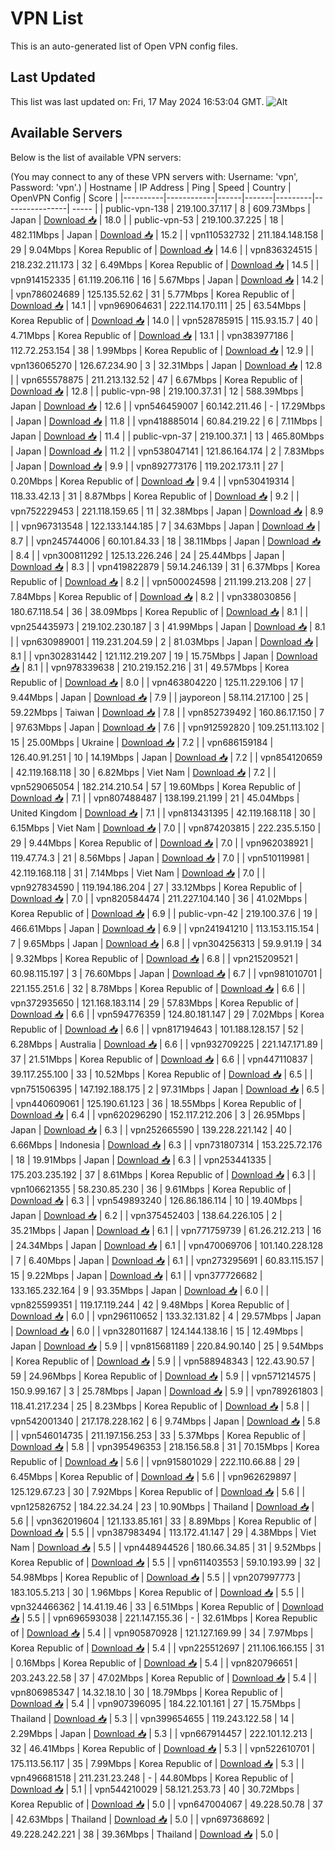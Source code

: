 # VPN List

This is an auto-generated list of Open VPN config files.

## Last Updated

This list was last updated on: Fri, 17 May 2024 16:53:04 GMT.
![Alt](https://repobeats.axiom.co/api/embed/186b98318ef1479477931607c1ad7d823f12451f.svg "Repobeats analytics image")

## Available Servers

Below is the list of available VPN servers:

(You may connect to any of these VPN servers with: Username: 'vpn', Password: 'vpn'.)
| Hostname | IP Address | Ping | Speed | Country | OpenVPN Config | Score |
|----------|------------|------|-------|---------|----------------| ----- |
| public-vpn-138 | 219.100.37.117 | 8 | 609.73Mbps | Japan | [Download 📥](./configs/server_0_JP.ovpn) | 18.0 |
| public-vpn-53 | 219.100.37.225 | 18 | 482.11Mbps | Japan | [Download 📥](./configs/server_1_JP.ovpn) | 15.2 |
| vpn110532732 | 211.184.148.158 | 29 | 9.04Mbps | Korea Republic of | [Download 📥](./configs/server_2_KR.ovpn) | 14.6 |
| vpn836324515 | 218.232.211.173 | 32 | 6.49Mbps | Korea Republic of | [Download 📥](./configs/server_3_KR.ovpn) | 14.5 |
| vpn914152335 | 61.119.206.116 | 16 | 5.67Mbps | Japan | [Download 📥](./configs/server_4_JP.ovpn) | 14.2 |
| vpn786024689 | 125.135.52.62 | 31 | 5.77Mbps | Korea Republic of | [Download 📥](./configs/server_5_KR.ovpn) | 14.1 |
| vpn969064631 | 222.114.170.111 | 25 | 63.54Mbps | Korea Republic of | [Download 📥](./configs/server_6_KR.ovpn) | 14.0 |
| vpn528785915 | 115.93.15.7 | 40 | 4.71Mbps | Korea Republic of | [Download 📥](./configs/server_7_KR.ovpn) | 13.1 |
| vpn383977186 | 112.72.253.154 | 38 | 1.99Mbps | Korea Republic of | [Download 📥](./configs/server_8_KR.ovpn) | 12.9 |
| vpn136065270 | 126.67.234.90 | 3 | 32.31Mbps | Japan | [Download 📥](./configs/server_9_JP.ovpn) | 12.8 |
| vpn655578875 | 211.213.132.52 | 47 | 6.67Mbps | Korea Republic of | [Download 📥](./configs/server_10_KR.ovpn) | 12.8 |
| public-vpn-98 | 219.100.37.31 | 12 | 588.39Mbps | Japan | [Download 📥](./configs/server_11_JP.ovpn) | 12.6 |
| vpn546459007 | 60.142.211.46 | - | 17.29Mbps | Japan | [Download 📥](./configs/server_12_JP.ovpn) | 11.8 |
| vpn418885014 | 60.84.219.22 | 6 | 7.11Mbps | Japan | [Download 📥](./configs/server_13_JP.ovpn) | 11.4 |
| public-vpn-37 | 219.100.37.1 | 13 | 465.80Mbps | Japan | [Download 📥](./configs/server_14_JP.ovpn) | 11.2 |
| vpn538047141 | 121.86.164.174 | 2 | 7.83Mbps | Japan | [Download 📥](./configs/server_15_JP.ovpn) | 9.9 |
| vpn892773176 | 119.202.173.11 | 27 | 0.20Mbps | Korea Republic of | [Download 📥](./configs/server_16_KR.ovpn) | 9.4 |
| vpn530419314 | 118.33.42.13 | 31 | 8.87Mbps | Korea Republic of | [Download 📥](./configs/server_17_KR.ovpn) | 9.2 |
| vpn752229453 | 221.118.159.65 | 11 | 32.38Mbps | Japan | [Download 📥](./configs/server_18_JP.ovpn) | 8.9 |
| vpn967313548 | 122.133.144.185 | 7 | 34.63Mbps | Japan | [Download 📥](./configs/server_19_JP.ovpn) | 8.7 |
| vpn245744006 | 60.101.84.33 | 18 | 38.11Mbps | Japan | [Download 📥](./configs/server_20_JP.ovpn) | 8.4 |
| vpn300811292 | 125.13.226.246 | 24 | 25.44Mbps | Japan | [Download 📥](./configs/server_21_JP.ovpn) | 8.3 |
| vpn419822879 | 59.14.246.139 | 31 | 6.37Mbps | Korea Republic of | [Download 📥](./configs/server_22_KR.ovpn) | 8.2 |
| vpn500024598 | 211.199.213.208 | 27 | 7.84Mbps | Korea Republic of | [Download 📥](./configs/server_23_KR.ovpn) | 8.2 |
| vpn338030856 | 180.67.118.54 | 36 | 38.09Mbps | Korea Republic of | [Download 📥](./configs/server_24_KR.ovpn) | 8.1 |
| vpn254435973 | 219.102.230.187 | 3 | 41.99Mbps | Japan | [Download 📥](./configs/server_25_JP.ovpn) | 8.1 |
| vpn630989001 | 119.231.204.59 | 2 | 81.03Mbps | Japan | [Download 📥](./configs/server_26_JP.ovpn) | 8.1 |
| vpn302831442 | 121.112.219.207 | 19 | 15.75Mbps | Japan | [Download 📥](./configs/server_27_JP.ovpn) | 8.1 |
| vpn978339638 | 210.219.152.216 | 31 | 49.57Mbps | Korea Republic of | [Download 📥](./configs/server_28_KR.ovpn) | 8.0 |
| vpn463804220 | 125.11.229.106 | 17 | 9.44Mbps | Japan | [Download 📥](./configs/server_29_JP.ovpn) | 7.9 |
| jayporeon | 58.114.217.100 | 25 | 59.22Mbps | Taiwan | [Download 📥](./configs/server_30_TW.ovpn) | 7.8 |
| vpn852739492 | 160.86.17.150 | 7 | 97.63Mbps | Japan | [Download 📥](./configs/server_31_JP.ovpn) | 7.6 |
| vpn912592820 | 109.251.113.102 | 15 | 25.00Mbps | Ukraine | [Download 📥](./configs/server_32_UA.ovpn) | 7.2 |
| vpn686159184 | 126.40.91.251 | 10 | 14.19Mbps | Japan | [Download 📥](./configs/server_33_JP.ovpn) | 7.2 |
| vpn854120659 | 42.119.168.118 | 30 | 6.82Mbps | Viet Nam | [Download 📥](./configs/server_34_VN.ovpn) | 7.2 |
| vpn529065054 | 182.214.210.54 | 57 | 19.60Mbps | Korea Republic of | [Download 📥](./configs/server_35_KR.ovpn) | 7.1 |
| vpn807488487 | 138.199.21.199 | 21 | 45.04Mbps | United Kingdom | [Download 📥](./configs/server_36_GB.ovpn) | 7.1 |
| vpn813431395 | 42.119.168.118 | 30 | 6.15Mbps | Viet Nam | [Download 📥](./configs/server_37_VN.ovpn) | 7.0 |
| vpn874203815 | 222.235.5.150 | 29 | 9.44Mbps | Korea Republic of | [Download 📥](./configs/server_38_KR.ovpn) | 7.0 |
| vpn962038921 | 119.47.74.3 | 21 | 8.56Mbps | Japan | [Download 📥](./configs/server_39_JP.ovpn) | 7.0 |
| vpn510119981 | 42.119.168.118 | 31 | 7.14Mbps | Viet Nam | [Download 📥](./configs/server_40_VN.ovpn) | 7.0 |
| vpn927834590 | 119.194.186.204 | 27 | 33.12Mbps | Korea Republic of | [Download 📥](./configs/server_41_KR.ovpn) | 7.0 |
| vpn820584474 | 211.227.104.140 | 36 | 41.02Mbps | Korea Republic of | [Download 📥](./configs/server_42_KR.ovpn) | 6.9 |
| public-vpn-42 | 219.100.37.6 | 19 | 466.61Mbps | Japan | [Download 📥](./configs/server_43_JP.ovpn) | 6.9 |
| vpn241941210 | 113.153.115.154 | 7 | 9.65Mbps | Japan | [Download 📥](./configs/server_44_JP.ovpn) | 6.8 |
| vpn304256313 | 59.9.91.19 | 34 | 9.32Mbps | Korea Republic of | [Download 📥](./configs/server_45_KR.ovpn) | 6.8 |
| vpn215209521 | 60.98.115.197 | 3 | 76.60Mbps | Japan | [Download 📥](./configs/server_46_JP.ovpn) | 6.7 |
| vpn981010701 | 221.155.251.6 | 32 | 8.78Mbps | Korea Republic of | [Download 📥](./configs/server_47_KR.ovpn) | 6.6 |
| vpn372935650 | 121.168.183.114 | 29 | 57.83Mbps | Korea Republic of | [Download 📥](./configs/server_48_KR.ovpn) | 6.6 |
| vpn594776359 | 124.80.181.147 | 29 | 7.02Mbps | Korea Republic of | [Download 📥](./configs/server_49_KR.ovpn) | 6.6 |
| vpn817194643 | 101.188.128.157 | 52 | 6.28Mbps | Australia | [Download 📥](./configs/server_50_AU.ovpn) | 6.6 |
| vpn932709225 | 221.147.171.89 | 37 | 21.51Mbps | Korea Republic of | [Download 📥](./configs/server_51_KR.ovpn) | 6.6 |
| vpn447110837 | 39.117.255.100 | 33 | 10.52Mbps | Korea Republic of | [Download 📥](./configs/server_52_KR.ovpn) | 6.5 |
| vpn751506395 | 147.192.188.175 | 2 | 97.31Mbps | Japan | [Download 📥](./configs/server_53_JP.ovpn) | 6.5 |
| vpn440609061 | 125.190.61.123 | 36 | 18.55Mbps | Korea Republic of | [Download 📥](./configs/server_54_KR.ovpn) | 6.4 |
| vpn620296290 | 152.117.212.206 | 3 | 26.95Mbps | Japan | [Download 📥](./configs/server_55_JP.ovpn) | 6.3 |
| vpn252665590 | 139.228.221.142 | 40 | 6.66Mbps | Indonesia | [Download 📥](./configs/server_56_ID.ovpn) | 6.3 |
| vpn731807314 | 153.225.72.176 | 18 | 19.91Mbps | Japan | [Download 📥](./configs/server_57_JP.ovpn) | 6.3 |
| vpn253441335 | 175.203.235.192 | 37 | 8.61Mbps | Korea Republic of | [Download 📥](./configs/server_58_KR.ovpn) | 6.3 |
| vpn106621355 | 58.230.85.230 | 36 | 9.61Mbps | Korea Republic of | [Download 📥](./configs/server_59_KR.ovpn) | 6.3 |
| vpn549893240 | 126.86.186.114 | 10 | 19.40Mbps | Japan | [Download 📥](./configs/server_60_JP.ovpn) | 6.2 |
| vpn375452403 | 138.64.226.105 | 2 | 35.21Mbps | Japan | [Download 📥](./configs/server_61_JP.ovpn) | 6.1 |
| vpn771759739 | 61.26.212.213 | 16 | 24.34Mbps | Japan | [Download 📥](./configs/server_62_JP.ovpn) | 6.1 |
| vpn470069706 | 101.140.228.128 | 7 | 6.40Mbps | Japan | [Download 📥](./configs/server_63_JP.ovpn) | 6.1 |
| vpn273295691 | 60.83.115.157 | 15 | 9.22Mbps | Japan | [Download 📥](./configs/server_64_JP.ovpn) | 6.1 |
| vpn377726682 | 133.165.232.164 | 9 | 93.35Mbps | Japan | [Download 📥](./configs/server_65_JP.ovpn) | 6.0 |
| vpn825599351 | 119.17.119.244 | 42 | 9.48Mbps | Korea Republic of | [Download 📥](./configs/server_66_KR.ovpn) | 6.0 |
| vpn296110652 | 133.32.131.82 | 4 | 29.57Mbps | Japan | [Download 📥](./configs/server_67_JP.ovpn) | 6.0 |
| vpn328011687 | 124.144.138.16 | 15 | 12.49Mbps | Japan | [Download 📥](./configs/server_68_JP.ovpn) | 5.9 |
| vpn815681189 | 220.84.90.140 | 25 | 9.54Mbps | Korea Republic of | [Download 📥](./configs/server_69_KR.ovpn) | 5.9 |
| vpn588948343 | 122.43.90.57 | 59 | 24.96Mbps | Korea Republic of | [Download 📥](./configs/server_70_KR.ovpn) | 5.9 |
| vpn571214575 | 150.9.99.167 | 3 | 25.78Mbps | Japan | [Download 📥](./configs/server_71_JP.ovpn) | 5.9 |
| vpn789261803 | 118.41.217.234 | 25 | 8.23Mbps | Korea Republic of | [Download 📥](./configs/server_72_KR.ovpn) | 5.8 |
| vpn542001340 | 217.178.228.162 | 6 | 9.74Mbps | Japan | [Download 📥](./configs/server_73_JP.ovpn) | 5.8 |
| vpn546014735 | 211.197.156.253 | 33 | 5.37Mbps | Korea Republic of | [Download 📥](./configs/server_74_KR.ovpn) | 5.8 |
| vpn395496353 | 218.156.58.8 | 31 | 70.15Mbps | Korea Republic of | [Download 📥](./configs/server_75_KR.ovpn) | 5.6 |
| vpn915801029 | 222.110.66.88 | 29 | 6.45Mbps | Korea Republic of | [Download 📥](./configs/server_76_KR.ovpn) | 5.6 |
| vpn962629897 | 125.129.67.23 | 30 | 7.92Mbps | Korea Republic of | [Download 📥](./configs/server_77_KR.ovpn) | 5.6 |
| vpn125826752 | 184.22.34.24 | 23 | 10.90Mbps | Thailand | [Download 📥](./configs/server_78_TH.ovpn) | 5.6 |
| vpn362019604 | 121.133.85.161 | 33 | 8.89Mbps | Korea Republic of | [Download 📥](./configs/server_79_KR.ovpn) | 5.5 |
| vpn387983494 | 113.172.41.147 | 29 | 4.38Mbps | Viet Nam | [Download 📥](./configs/server_80_VN.ovpn) | 5.5 |
| vpn448944526 | 180.66.34.85 | 31 | 9.52Mbps | Korea Republic of | [Download 📥](./configs/server_81_KR.ovpn) | 5.5 |
| vpn611403553 | 59.10.193.99 | 32 | 54.98Mbps | Korea Republic of | [Download 📥](./configs/server_82_KR.ovpn) | 5.5 |
| vpn207997773 | 183.105.5.213 | 30 | 1.96Mbps | Korea Republic of | [Download 📥](./configs/server_83_KR.ovpn) | 5.5 |
| vpn324466362 | 14.41.19.46 | 33 | 6.51Mbps | Korea Republic of | [Download 📥](./configs/server_84_KR.ovpn) | 5.5 |
| vpn696593038 | 221.147.155.36 | - | 32.61Mbps | Korea Republic of | [Download 📥](./configs/server_85_KR.ovpn) | 5.4 |
| vpn905870928 | 121.127.169.99 | 34 | 7.97Mbps | Korea Republic of | [Download 📥](./configs/server_86_KR.ovpn) | 5.4 |
| vpn225512697 | 211.106.166.155 | 31 | 0.16Mbps | Korea Republic of | [Download 📥](./configs/server_87_KR.ovpn) | 5.4 |
| vpn820796651 | 203.243.22.58 | 37 | 47.02Mbps | Korea Republic of | [Download 📥](./configs/server_88_KR.ovpn) | 5.4 |
| vpn806985347 | 14.32.18.10 | 30 | 18.79Mbps | Korea Republic of | [Download 📥](./configs/server_89_KR.ovpn) | 5.4 |
| vpn907396095 | 184.22.101.161 | 27 | 15.75Mbps | Thailand | [Download 📥](./configs/server_90_TH.ovpn) | 5.3 |
| vpn399654655 | 119.243.122.58 | 14 | 2.29Mbps | Japan | [Download 📥](./configs/server_91_JP.ovpn) | 5.3 |
| vpn667914457 | 222.101.12.213 | 32 | 46.41Mbps | Korea Republic of | [Download 📥](./configs/server_92_KR.ovpn) | 5.3 |
| vpn522610701 | 175.113.56.117 | 35 | 7.99Mbps | Korea Republic of | [Download 📥](./configs/server_93_KR.ovpn) | 5.3 |
| vpn496681518 | 211.231.23.248 | - | 44.80Mbps | Korea Republic of | [Download 📥](./configs/server_94_KR.ovpn) | 5.1 |
| vpn544210029 | 58.121.253.73 | 40 | 30.72Mbps | Korea Republic of | [Download 📥](./configs/server_95_KR.ovpn) | 5.0 |
| vpn647004067 | 49.228.50.78 | 37 | 42.63Mbps | Thailand | [Download 📥](./configs/server_96_TH.ovpn) | 5.0 |
| vpn697368692 | 49.228.242.221 | 38 | 39.36Mbps | Thailand | [Download 📥](./configs/server_97_TH.ovpn) | 5.0 |
